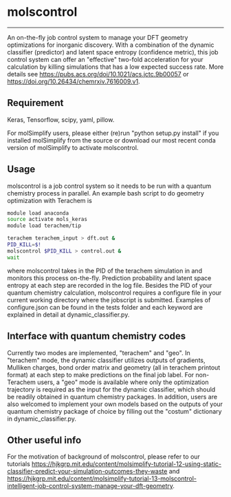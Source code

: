 # molscontrol

***

An on-the-fly job control system to manage your DFT geometry optimizations for inorganic discovery. With a combination of the dynamic classifier (predictor) and latent space entropy (confidence metric), this job control system can offer an "effective" two-fold acceleration for your calculation by killing simulations that has a low expected success rate. More details see https://pubs.acs.org/doi/10.1021/acs.jctc.9b00057 or https://doi.org/10.26434/chemrxiv.7616009.v1.

## Requirement

Keras, Tensorflow, scipy, yaml, pillow.

For molSimplify users, please either (re)run "python setup.py install" if you installed molSimplify from the source or download our most recent conda version of molSimplify to activate molscontrol.

## Usage

molscontrol is a job control system so it needs to be run with a quantum chemistry process in parallel. An example bash script to do geometry optimization with Terachem is

```bash
module load anaconda
source activate mols_keras
module load terachem/tip

terachem terachem_input > dft.out &
PID_KILL=$!
molscontrol $PID_KILL > control.out &
wait
```

where molscontrol takes in the PID of the terachem simulation in and monitors this process on-the-fly. Prediction probability and latent space entropy at each step are recorded in the log file. Besides the PID of your quantum chemistry calculation, molscontrol requires a configure file in your current working directory where the jobscript is submitted. Examples of configure.json can be found in the tests folder and each keyword are explained in detail at dynamic_classifier.py.

## Interface with quantum chemistry codes

Currently two modes are implemented, "terachem" and "geo".  In "terachem" mode, the dynamic classifier utilizes outputs of gradients, Mulliken charges, bond order matrix and geometry (all in terachem printout format) at each step to make predictions on the final job label. For non-Terachem users, a "geo" mode is available where only the optimization trajectory is required as the input for the dynamic classifier, which should be readily obtained in quantum chemistry packages. In addition, users are also welcomed to implement your own models based on the outputs of your quantum chemistry package of choice by filling out the "costum" dictionary in dynamic_classifier.py.

## Other useful info

For the motivation of background of molscontrol, please refer to our tutorials https://hjkgrp.mit.edu/content/molsimplify-tutorial-12-using-static-classifier-predict-your-simulation-outcomes-they-waste and https://hjkgrp.mit.edu/content/molsimplify-tutorial-13-molscontrol-intelligent-job-control-system-manage-your-dft-geometry.

